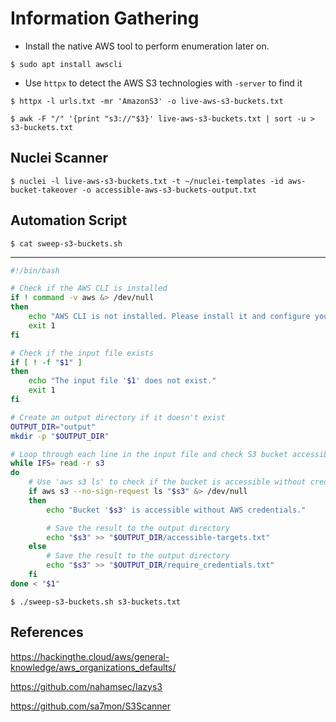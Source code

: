 # Information Gathering

- Install the native AWS tool to perform enumeration later on.

`$ sudo apt install awscli`

- Use `httpx` to detect the AWS S3 technologies with `-server` to find it

```
$ httpx -l urls.txt -mr 'AmazonS3' -o live-aws-s3-buckets.txt

$ awk -F "/" '{print "s3://"$3}' live-aws-s3-buckets.txt | sort -u > s3-buckets.txt
```

## Nuclei Scanner

`$ nuclei -l live-aws-s3-buckets.txt -t ~/nuclei-templates -id aws-bucket-takeover -o accessible-aws-s3-buckets-output.txt`

## Automation Script

`$ cat sweep-s3-buckets.sh`

---

```bash
#!/bin/bash

# Check if the AWS CLI is installed
if ! command -v aws &> /dev/null
then
    echo "AWS CLI is not installed. Please install it and configure your credentials."
    exit 1
fi

# Check if the input file exists
if [ ! -f "$1" ]
then
    echo "The input file '$1' does not exist."
    exit 1
fi

# Create an output directory if it doesn't exist
OUTPUT_DIR="output"
mkdir -p "$OUTPUT_DIR"

# Loop through each line in the input file and check S3 bucket accessibility
while IFS= read -r s3
do
    # Use 'aws s3 ls' to check if the bucket is accessible without credentials
    if aws s3 --no-sign-request ls "$s3" &> /dev/null
    then
        echo "Bucket '$s3' is accessible without AWS credentials."

        # Save the result to the output directory
        echo "$s3" >> "$OUTPUT_DIR/accessible-targets.txt"
    else
        # Save the result to the output directory
        echo "$s3" >> "$OUTPUT_DIR/require_credentials.txt"
    fi
done < "$1"
```

```
$ ./sweep-s3-buckets.sh s3-buckets.txt
```

## References

https://hackingthe.cloud/aws/general-knowledge/aws_organizations_defaults/

https://github.com/nahamsec/lazys3

https://github.com/sa7mon/S3Scanner